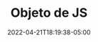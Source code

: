 ---
title: "Objeto de JS"
date: 2022-04-21T18:19:38-05:00
description: 'Qué es un objeto de JS.'
---